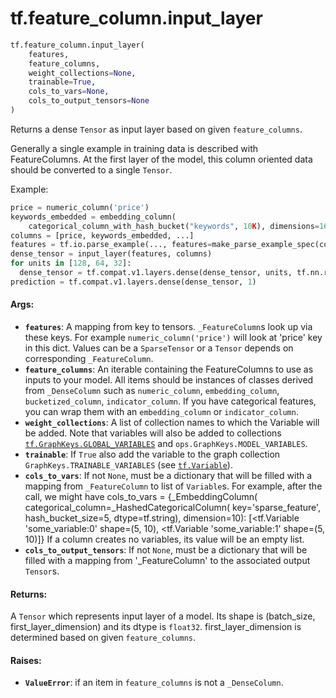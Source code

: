 <div itemscope itemtype="http://developers.google.com/ReferenceObject">
<meta itemprop="name" content="tf.feature_column.input_layer" />
<meta itemprop="path" content="Stable" />
</div>

# tf.feature_column.input_layer

``` python
tf.feature_column.input_layer(
    features,
    feature_columns,
    weight_collections=None,
    trainable=True,
    cols_to_vars=None,
    cols_to_output_tensors=None
)
```

Returns a dense `Tensor` as input layer based on given `feature_columns`.

Generally a single example in training data is described with FeatureColumns.
At the first layer of the model, this column oriented data should be converted
to a single `Tensor`.

Example:

```python
price = numeric_column('price')
keywords_embedded = embedding_column(
    categorical_column_with_hash_bucket("keywords", 10K), dimensions=16)
columns = [price, keywords_embedded, ...]
features = tf.io.parse_example(..., features=make_parse_example_spec(columns))
dense_tensor = input_layer(features, columns)
for units in [128, 64, 32]:
  dense_tensor = tf.compat.v1.layers.dense(dense_tensor, units, tf.nn.relu)
prediction = tf.compat.v1.layers.dense(dense_tensor, 1)
```

#### Args:

* <b>`features`</b>: A mapping from key to tensors. `_FeatureColumn`s look up via these
    keys. For example `numeric_column('price')` will look at 'price' key in
    this dict. Values can be a `SparseTensor` or a `Tensor` depends on
    corresponding `_FeatureColumn`.
* <b>`feature_columns`</b>: An iterable containing the FeatureColumns to use as inputs
    to your model. All items should be instances of classes derived from
    `_DenseColumn` such as `numeric_column`, `embedding_column`,
    `bucketized_column`, `indicator_column`. If you have categorical features,
    you can wrap them with an `embedding_column` or `indicator_column`.
* <b>`weight_collections`</b>: A list of collection names to which the Variable will be
    added. Note that variables will also be added to collections
    <a href="../../tf/GraphKeys.md#GLOBAL_VARIABLES"><code>tf.GraphKeys.GLOBAL_VARIABLES</code></a> and `ops.GraphKeys.MODEL_VARIABLES`.
* <b>`trainable`</b>: If `True` also add the variable to the graph collection
    `GraphKeys.TRAINABLE_VARIABLES` (see <a href="../../tf/Variable.md"><code>tf.Variable</code></a>).
* <b>`cols_to_vars`</b>: If not `None`, must be a dictionary that will be filled with a
    mapping from `_FeatureColumn` to list of `Variable`s.  For example, after
    the call, we might have cols_to_vars =
    {_EmbeddingColumn(
      categorical_column=_HashedCategoricalColumn(
        key='sparse_feature', hash_bucket_size=5, dtype=tf.string),
      dimension=10): [<tf.Variable 'some_variable:0' shape=(5, 10),
                      <tf.Variable 'some_variable:1' shape=(5, 10)]}
    If a column creates no variables, its value will be an empty list.
* <b>`cols_to_output_tensors`</b>: If not `None`, must be a dictionary that will be
    filled with a mapping from '_FeatureColumn' to the associated
    output `Tensor`s.


#### Returns:

A `Tensor` which represents input layer of a model. Its shape
is (batch_size, first_layer_dimension) and its dtype is `float32`.
first_layer_dimension is determined based on given `feature_columns`.


#### Raises:

* <b>`ValueError`</b>: if an item in `feature_columns` is not a `_DenseColumn`.